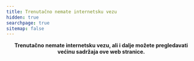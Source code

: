```yaml
---
title: Trenutačno nemate internetsku vezu
hidden: true
searchpage: true
sitemap: false
---
```

<p style="text-align: center;" data-offline-page="true"><strong>Trenutačno nemate internetsku vezu, ali i dalje možete pregledavati većinu sadržaja ove web stranice.</strong></p>
<p style="text-align: center; display:none;">Ukoliko želite možete otići na <a href="/">početnu stranicu</a> ili na <a href="javascript:history.back()">zadnje posjećenu stranicu</a>.</p>
